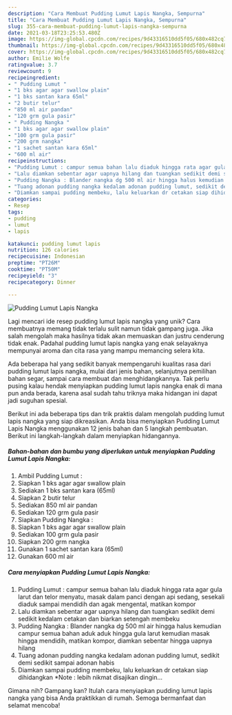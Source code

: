 ```yaml
---
description: "Cara Membuat Pudding Lumut Lapis Nangka, Sempurna"
title: "Cara Membuat Pudding Lumut Lapis Nangka, Sempurna"
slug: 355-cara-membuat-pudding-lumut-lapis-nangka-sempurna
date: 2021-03-18T23:25:53.480Z
image: https://img-global.cpcdn.com/recipes/9d43316510dd5f05/680x482cq70/pudding-lumut-lapis-nangka-foto-resep-utama.jpg
thumbnail: https://img-global.cpcdn.com/recipes/9d43316510dd5f05/680x482cq70/pudding-lumut-lapis-nangka-foto-resep-utama.jpg
cover: https://img-global.cpcdn.com/recipes/9d43316510dd5f05/680x482cq70/pudding-lumut-lapis-nangka-foto-resep-utama.jpg
author: Emilie Wolfe
ratingvalue: 3.7
reviewcount: 9
recipeingredient:
- " Pudding Lumut "
- "1 bks agar agar swallow plain"
- "1 bks santan kara 65ml"
- "2 butir telur"
- "850 ml air pandan"
- "120 grm gula pasir"
- " Pudding Nangka "
- "1 bks agar agar swallow plain"
- "100 grm gula pasir"
- "200 grm nangka"
- "1 sachet santan kara 65ml"
- "600 ml air"
recipeinstructions:
- "Pudding Lumut : campur semua bahan lalu diaduk hingga rata agar gula larut dan telor menyatu, masak dalam panci dengan api sedang, sesekali diaduk sampai mendidih dan agak mengental, matikan kompor"
- "Lalu diamkan sebentar agar uapnya hilang dan tuangkan sedikit demi sedikit kedalam cetakan dan biarkan setengah membeku"
- "Pudding Nangka : Blander nangka dg 500 ml air hingga halus kemudian campur semua bahan aduk aduk hingga gula larut kemudian masak hingga mendidih, matikan kompor, diamkan sebentar hingga uapnya hilang"
- "Tuang adonan pudding nangka kedalam adonan pudding lumut, sedikit demi sedikit sampai adonan habis"
- "Diamkan sampai pudding membeku, lalu keluarkan dr cetakan siap dihidangkan *Note : lebih nikmat disajikan dingin..."
categories:
- Resep
tags:
- pudding
- lumut
- lapis

katakunci: pudding lumut lapis 
nutrition: 126 calories
recipecuisine: Indonesian
preptime: "PT26M"
cooktime: "PT50M"
recipeyield: "3"
recipecategory: Dinner

---
```



![Pudding Lumut Lapis Nangka](https://img-global.cpcdn.com/recipes/9d43316510dd5f05/680x482cq70/pudding-lumut-lapis-nangka-foto-resep-utama.jpg)

Lagi mencari ide resep pudding lumut lapis nangka yang unik? Cara membuatnya memang tidak terlalu sulit namun tidak gampang juga. Jika salah mengolah maka hasilnya tidak akan memuaskan dan justru cenderung tidak enak. Padahal pudding lumut lapis nangka yang enak selayaknya mempunyai aroma dan cita rasa yang mampu memancing selera kita.

Ada beberapa hal yang sedikit banyak mempengaruhi kualitas rasa dari pudding lumut lapis nangka, mulai dari jenis bahan, selanjutnya pemilihan bahan segar, sampai cara membuat dan menghidangkannya. Tak perlu pusing kalau hendak menyiapkan pudding lumut lapis nangka enak di mana pun anda berada, karena asal sudah tahu triknya maka hidangan ini dapat jadi suguhan spesial.




Berikut ini ada beberapa tips dan trik praktis dalam mengolah pudding lumut lapis nangka yang siap dikreasikan. Anda bisa menyiapkan Pudding Lumut Lapis Nangka menggunakan 12 jenis bahan dan 5 langkah pembuatan. Berikut ini langkah-langkah dalam menyiapkan hidangannya.

<!--inarticleads1-->

##### Bahan-bahan dan bumbu yang diperlukan untuk menyiapkan Pudding Lumut Lapis Nangka:

1. Ambil  Pudding Lumut :
1. Siapkan 1 bks agar agar swallow plain
1. Sediakan 1 bks santan kara (65ml)
1. Siapkan 2 butir telur
1. Sediakan 850 ml air pandan
1. Sediakan 120 grm gula pasir
1. Siapkan  Pudding Nangka :
1. Siapkan 1 bks agar agar swallow plain
1. Sediakan 100 grm gula pasir
1. Siapkan 200 grm nangka
1. Gunakan 1 sachet santan kara (65ml)
1. Gunakan 600 ml air




<!--inarticleads2-->

##### Cara menyiapkan Pudding Lumut Lapis Nangka:

1. Pudding Lumut : campur semua bahan lalu diaduk hingga rata agar gula larut dan telor menyatu, masak dalam panci dengan api sedang, sesekali diaduk sampai mendidih dan agak mengental, matikan kompor
1. Lalu diamkan sebentar agar uapnya hilang dan tuangkan sedikit demi sedikit kedalam cetakan dan biarkan setengah membeku
1. Pudding Nangka : Blander nangka dg 500 ml air hingga halus kemudian campur semua bahan aduk aduk hingga gula larut kemudian masak hingga mendidih, matikan kompor, diamkan sebentar hingga uapnya hilang
1. Tuang adonan pudding nangka kedalam adonan pudding lumut, sedikit demi sedikit sampai adonan habis
1. Diamkan sampai pudding membeku, lalu keluarkan dr cetakan siap dihidangkan *Note : lebih nikmat disajikan dingin...




Gimana nih? Gampang kan? Itulah cara menyiapkan pudding lumut lapis nangka yang bisa Anda praktikkan di rumah. Semoga bermanfaat dan selamat mencoba!
